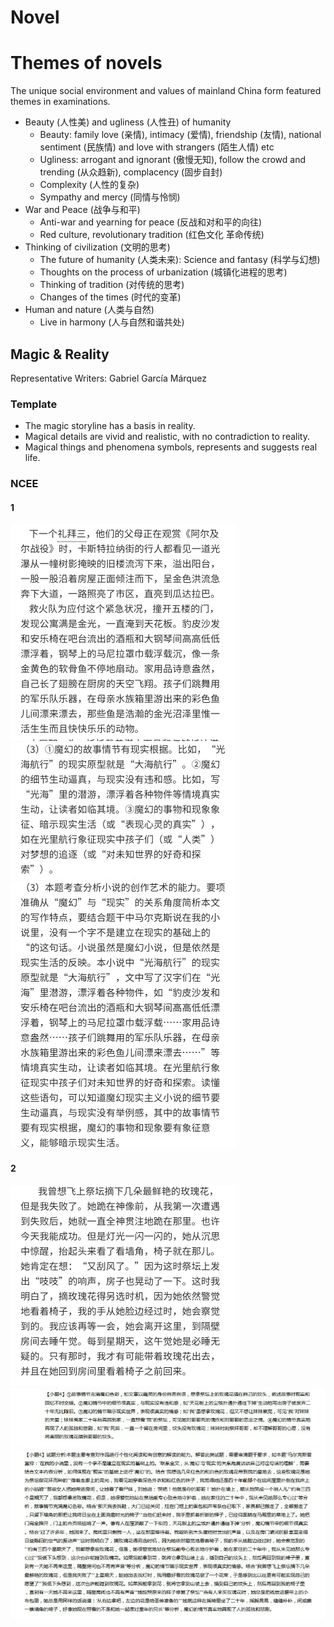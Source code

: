 # Novel

# Themes of novels

The unique social environment and values of mainland China form featured themes in examinations.

* Beauty (人性美) and ugliness (人性丑) of humanity
    * Beauty: family love (亲情), intimacy (爱情), friendship (友情), national sentiment (民族情) and love with strangers (陌生人情) etc
    * Ugliness: arrogant and ignorant (傲慢无知), follow the crowd and trending (从众趋新), complacency (固步自封)
    * Complexity (人性的复杂)
    * Sympathy and mercy (同情与怜悯)
* War and Peace (战争与和平)
    * Anti-war and yearning for peace (反战和对和平的向往)
    * Red culture, revolutionary tradition (红色文化 革命传统)
* Thinking of civilization (文明的思考)
    * The future of humanity (人类未来): Science and fantasy (科学与幻想)
    * Thoughts on the process of urbanization (城镇化进程的思考)
    * Thinking of tradition (对传统的思考)
    * Changes of the times (时代的变革)
* Human and nature (人类与自然)
    * Live in harmony (人与自然和谐共处)

## Magic & Reality

Representative Writers: Gabriel García Márquez

### Template

+ The magic storyline has a basis in reality.
+ Magical details are vivid and realistic, with no contradiction to reality.
+ Magical things and phenomena symbols, represents and suggests real life.

### NCEE

#### 1

![0](Novel/NCEE-1-0.jpg)
![1](Novel/NCEE-1-1.jpg)
![1](Novel/NCEE-1-2.jpg)

#### 2

![0](Novel/NCEE-2-0.jpg)
![1](Novel/NCEE-2-1.jpg)
![1](Novel/NCEE-2-2.jpg)

